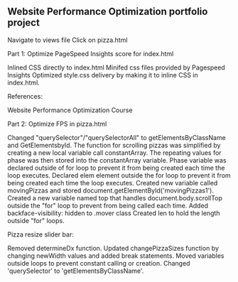 ## Website Performance Optimization portfolio project

Navigate to views file
Click on pizza.html

Part 1: Optimize PageSpeed Insights score for index.html

Inlined CSS directly to index.html
Minifed css files provided by Pagespeed Insights
Optimized style.css delivery by making it to inline CSS in index.html.

References:

Website Performance Optimization Course

Part 2: Optimize FPS in pizza.html

Changed "querySelector"/"querySelectorAll" to getElementsByClassName and GetElementsbyId.
The function for scrolling pizzas was simplified by creating a new local variable call constantArray. The repeating values for phase was then stored into the constantArray variable.
Phase variable was declared outside of for loop to prevent it from being created each time the loop executes.
Declared elem element outside the for loop to prevent it from being created each time the loop executes.
Created new variable called movingPizzas and stored document.getElementById('movingPizzas1').
Created a new variable named top that handles document.body.scrollTop outside the "for" loop to prevent from being called each time.
Added backface-visibility: hidden to .mover class
Created len to hold the length outside "for" loops.

Pizza resize slider bar:

Removed determineDx function.
Updated changePizzaSizes function by changing newWidth values and added break statements.
Moved variables outside loops to prevent constant calling or creation.
Changed 'querySelector' to 'getElementsByClassName'. 



